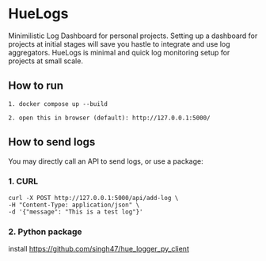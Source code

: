 # HueLogs
Minimilistic Log Dashboard for personal projects. Setting up a dashboard for projects at initial stages will save you hastle to integrate and use log aggregators. HueLogs is minimal and quick log monitoring setup for projects at small scale.

## How to run
```
1. docker compose up --build

2. open this in browser (default): http://127.0.0.1:5000/
```

## How to send logs
You may directly call an API to send logs, or use a package:

### 1. CURL

```
curl -X POST http://127.0.0.1:5000/api/add-log \
-H "Content-Type: application/json" \
-d '{"message": "This is a test log"}'
```

### 2. Python package
install https://github.com/singh47/hue_logger_py_client
